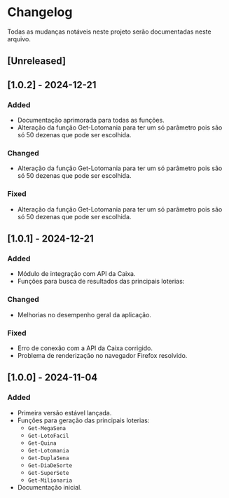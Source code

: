 # Changelog

Todas as mudanças notáveis neste projeto serão documentadas neste arquivo.

## [Unreleased]

## [1.0.2] - 2024-12-21

### Added
- Documentação aprimorada para todas as funções.
- Alteração da função Get-Lotomania para ter um só parâmetro pois são só 50 dezenas que pode ser escolhida.

### Changed
- Alteração da função Get-Lotomania para ter um só parâmetro pois são só 50 dezenas que pode ser escolhida.

### Fixed
- Alteração da função Get-Lotomania para ter um só parâmetro pois são só 50 dezenas que pode ser escolhida.


## [1.0.1] - 2024-12-21

### Added
- Módulo de integração com API da Caixa.
- Funções para busca de resultados das principais loterias:
### Changed
- Melhorias no desempenho geral da aplicação.

### Fixed
- Erro de conexão com a API da Caixa corrigido.
- Problema de renderização no navegador Firefox resolvido.

## [1.0.0] - 2024-11-04 

### Added
- Primeira versão estável lançada.
- Funções para geração das principais loterias:
  - `Get-MegaSena`
  - `Get-LotoFacil`
  - `Get-Quina`
  - `Get-Lotomania`
  - `Get-DuplaSena`
  - `Get-DiaDeSorte`
  - `Get-SuperSete`
  - `Get-Milionaria`
- Documentação inicial.
